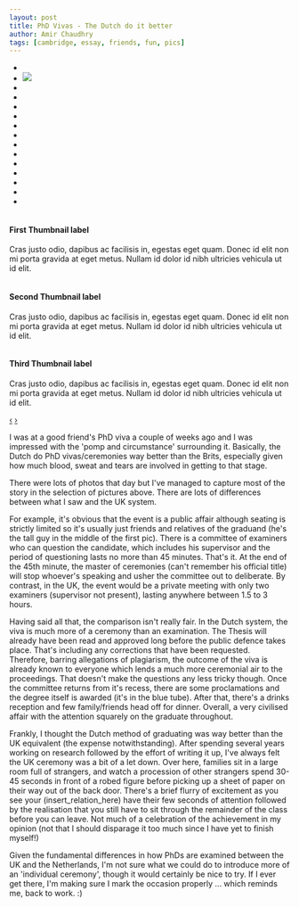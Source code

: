 ```yaml
---
layout: post
title: PhD Vivas - The Dutch do it better
author: Amir Chaudhry
tags: [cambridge, essay, friends, fun, pics]
---
```


<!-- permalink: http://amirchaudhry.com/Phd-vivas-the-dutch-do-it-better
-->

<ul class="thumbnails">
    <li class="span1"><a href="/images/jw-phd-viva/DSC_3327.jpg"><img src="/images/jw-phd-viva/DSC_3327.jpg" alt="" /></a></li>
    <li class="span1"><a href="/images/jw-phd-viva/DSC_3318.jpg"><img src="/images/jw-phd-viva/DSC_3318.jpg"></a></li>
    <li class="span1"><a href="/images/jw-phd-viva/DSC_3341.jpg"><img src="/images/jw-phd-viva/DSC_3341.jpg" alt="" /></a></li>
    <li class="span1"><a href="#"><img src="/images/jw-phd-viva/DSC_3369.jpg" alt="" /></a></li>
    <li class="span1"><a href="#"><img src="/images/jw-phd-viva/DSC_3341.jpg" alt="" /></a></li>
    <li class="span1"><a href="#"><img src="/images/jw-phd-viva/DSC_3369.jpg" alt="" /></a></li>
    <li class="span1"><a href="#"><img src="/images/jw-phd-viva/DSC_3318.jpg" height="10"></a></li>                
    <li class="span1"><a href="#"><img src="/images/jw-phd-viva/DSC_3369.jpg" alt="" /></a></li>
    <li class="span1"><a href="#"><img src="/images/jw-phd-viva/DSC_3341.jpg" alt="" /></a></li>
    <li class="span1"><a href="#"><img src="/images/jw-phd-viva/DSC_3369.jpg" alt="" /></a></li>
    <li class="span1"><a href="#"><img src="/images/jw-phd-viva/DSC_3318.jpg" height="10"></a></li>                
    <li class="span1"><a href="#"><img src="/images/jw-phd-viva/DSC_3369.jpg" alt="" /></a></li>
    <li class="span1"><a href="#"><img src="/images/jw-phd-viva/DSC_3318.jpg" height="10"></a></li>                
    <li class="span1"><a href="#"><img src="/images/jw-phd-viva/DSC_3369.jpg" alt="" /></a></li>
    <li class="span1"><a href="#"><img src="/images/jw-phd-viva/DSC_3341.jpg" alt="" /></a></li>
</ul>

<div id="myCarousel" class="carousel slide">
            <div class="carousel-inner">
              <div class="item active">
                <img src="/images/jw-phd-viva/DSC_3327.jpg" alt="">
                <div class="carousel-caption">
                  <h4>First Thumbnail label</h4>
                  <p>Cras justo odio, dapibus ac facilisis in, egestas eget quam. Donec id elit non mi porta gravida at eget metus. Nullam id dolor id nibh ultricies vehicula ut id elit.</p>
                </div>
              </div>
              <div class="item">
                <img src="/images/jw-phd-viva/DSC_3318.jpg" alt="">
                <div class="carousel-caption">
                  <h4>Second Thumbnail label</h4>
                  <p>Cras justo odio, dapibus ac facilisis in, egestas eget quam. Donec id elit non mi porta gravida at eget metus. Nullam id dolor id nibh ultricies vehicula ut id elit.</p>
                </div>
              </div>
              <div class="item">
                <img src="/images/jw-phd-viva/DSC_3341.jpg" alt="">
                <div class="carousel-caption">
                  <h4>Third Thumbnail label</h4>
                  <p>Cras justo odio, dapibus ac facilisis in, egestas eget quam. Donec id elit non mi porta gravida at eget metus. Nullam id dolor id nibh ultricies vehicula ut id elit.</p>
                </div>
              </div>
            </div>
            <a class="left carousel-control" href="#myCarousel" data-slide="prev">&lsaquo;</a>
            <a class="right carousel-control" href="#myCarousel" data-slide="next">&rsaquo;</a>
</div>




I was at a good friend's PhD viva a couple of weeks ago and I was impressed with the 'pomp and circumstance' surrounding it.  Basically, the Dutch do PhD vivas/ceremonies way better than the Brits, especially given how much blood, sweat and tears are involved in getting to that stage.

There were lots of photos that day but I've managed to capture most of the story in the selection of pictures above. There are lots of differences between what I saw and the UK system.  

For example, it's obvious that the event is a public affair although seating is strictly limited so it's usually just friends and relatives of the graduand (he's the tall guy in the middle of the first pic).  There is a committee of examiners who can question the candidate, which includes his supervisor and the period of questioning lasts no more than 45 minutes.  That's it.  At the end of the 45th minute, the master of ceremonies (can't remember his official title) will stop whoever's speaking and usher the committee out to deliberate.  By contrast, in the UK, the event would be a private meeting with only two examiners (supervisor not present), lasting anywhere between 1.5 to 3 hours.

Having said all that, the comparison isn't really fair.  In the Dutch system, the viva is much more of a ceremony than an examination.  The Thesis will already have been read and approved long before the public defence takes place.   That's including any corrections that have been requested.  Therefore, barring allegations of plagiarism, the outcome of the viva is already known to everyone which lends a much more ceremonial air to the proceedings.  That doesn't make the questions any less tricky though.  Once the committee returns from it's recess, there are some proclamations and the degree itself is awarded (it's in the blue tube).  After that, there's a drinks reception and few family/friends head off for dinner.  Overall, a very civilised affair with the attention squarely on the graduate throughout.

Frankly, I thought the Dutch method of graduating was way better than the UK equivalent (the expense notwithstanding).  After spending several years working on research followed by the effort of writing it up, I've always felt the UK ceremony was a bit of a let down.  Over here, families sit in a large room full of strangers, and watch a procession of other strangers spend 30-45 seconds in front of a robed figure before picking up a sheet of paper on their way out of the back door.  There's a brief flurry of excitement as you see your (insert_relation_here) have their few seconds of attention followed by the realisation that you still have to sit through the remainder of the class before you can leave.  Not much of a celebration of the achievement in my opinion (not that I should disparage it too much since I have yet to finish myself!)

Given the fundamental differences in how PhDs are examined between the UK and the Netherlands, I'm not sure what we could do to introduce more of an 'individual ceremony', though it would certainly be nice to try.  If I ever get there, I'm making sure I mark the occasion properly ... which reminds me, back to work. :)
